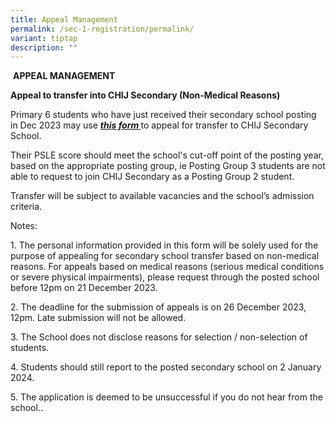 ```yaml
---
title: Appeal Management
permalink: /sec-1-registration/permalink/
variant: tiptap
description: ""
---
```

<p></p><p>&nbsp;<strong>APPEAL MANAGEMENT&nbsp;</strong></p><p><strong>Appeal to transfer into CHIJ Secondary (Non-Medical Reasons)&nbsp;</strong></p><p>Primary 6 students who have just received their secondary school posting in Dec 2023 may use <strong><em><a href="https://form.gov.sg/6581273f8b78010012d4b34f" rel="noopener noreferrer nofollow" target="_blank">this form </a></em></strong>to appeal for transfer to CHIJ Secondary School.&nbsp;</p><p>Their PSLE score should meet the school's cut-off point of the posting year, based on the appropriate posting group, ie Posting Group 3 students are not able to request to join CHIJ Secondary as a Posting Group 2 student.&nbsp;</p><p>Transfer will be subject to available vacancies and the school’s admission criteria.&nbsp;</p><p>Notes:&nbsp;</p><p>1. The personal information provided in this form will be solely used for the purpose of appealing for secondary school transfer based on non-medical reasons. For appeals based on medical reasons (serious medical conditions or severe physical impairments), please request through the posted school before 12pm on 21 December 2023.&nbsp;</p><p>2. The deadline for the submission of appeals is on 26 December 2023, 12pm. Late submission will not be allowed.&nbsp;</p><p>3. The School does not disclose reasons for selection / non-selection of students.&nbsp;</p><p>4. Students should still report to the posted secondary school on 2 January 2024.&nbsp;</p><p>5. The application is deemed to be unsuccessful if you do not hear from the school..&nbsp;</p>
